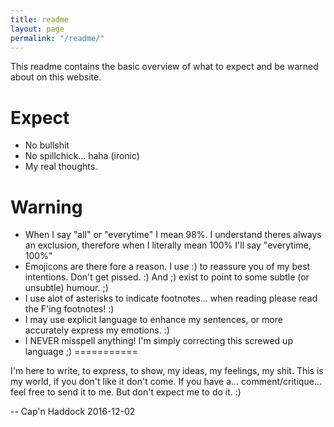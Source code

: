 ```yaml
---
title: readme
layout: page
permalink: "/readme/"
---
```


This readme contains the basic overview of what to expect and be warned about on this website.

Expect
======

+ No bullshit
+ No spillchick... haha (ironic)
+ My real thoughts.


Warning
=======

+ When I say "all" or "everytime" I mean 98%.  I understand theres always an exclusion, therefore when I literally mean 100% I'll say "everytime, 100%"
+ Emojicons are there fore a reason.  I use :) to reassure you of my best intentions.  Don't get pissed.  :)
And ;) exist to point to some subtle (or unsubtle) humour. ;)
+ I use alot of asterisks to indicate footnotes... when reading please read the F'ing footnotes! :)
+ I may use explicit language to enhance my sentences, or more accurately express my emotions. :)
+ I NEVER misspell anything!  I'm simply correcting this screwed up language ;)
===========


I'm here to write, to express, to show, my ideas, my feelings, my shit.  This is my world, if you don't like it don't come.  If you have a... comment/critique... feel free to send it to me. But don't expect me to do it. :)


-- Cap'n Haddock 2016-12-02
